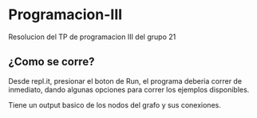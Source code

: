 # Programacion-III

Resolucion del TP de programacion III del grupo 21

## ¿Como se corre?

Desde repl.it, presionar el boton de Run, el programa deberia correr de inmediato, dando algunas opciones para correr los ejemplos disponibles.

Tiene un output basico de los nodos del grafo y sus conexiones.
